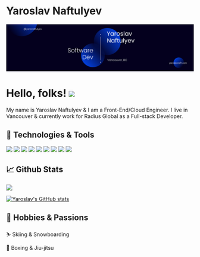 # Yaroslav Naftulyev

[![Header](./Banner.png "Header")](http://www.yaroslavnaft.com/)


# Hello, folks! <img src="https://raw.githubusercontent.com/MartinHeinz/MartinHeinz/master/wave.gif" width="30px">

My name is Yaroslav Naftulyev & I am a Front-End/Cloud Engineer. I live in Vancouver & currently work for Radius Global as a Full-stack Developer.

## 🧰 Technologies & Tools

![](https://img.shields.io/badge/Framework-React-informational?style=flat&logo=<LOGO_NAME>&logoColor=white&color=blue) ![](https://img.shields.io/badge/Framework-Express-informational?style=flat&logo=<LOGO_NAME>&logoColor=white&color=blue) ![](https://img.shields.io/badge/Language-Javascript-informational?style=flat&logo=<LOGO_NAME>&logoColor=white&color=blue) ![](https://img.shields.io/badge/Cloud-AWS-informational?style=flat&logo=<LOGO_NAME>&logoColor=white&color=blue) 
 ![](https://img.shields.io/badge/Libraries-Tailwind-informational?style=flat&logo=<LOGO_NAME>&logoColor=white&color=blue) ![](https://img.shields.io/badge/Cloud-AWS-informational?style=flat&logo=<LOGO_NAME>&logoColor=white&color=blue) ![](https://img.shields.io/badge/Databases-MySQL-informational?style=flat&logo=<LOGO_NAME>&logoColor=white&color=blue) ![](https://img.shields.io/badge/Databases-DynamoDB-informational?style=flat&logo=<LOGO_NAME>&logoColor=white&color=blue) ![](https://img.shields.io/badge/Databases-MongoDB-informational?style=flat&logo=<LOGO_NAME>&logoColor=white&color=blue)


## 📈 Github Stats


<img align="center" src="https://github-readme-stats.vercel.app/api/top-langs/?username=Yaroslav-Naft&theme=cobalt" /> 

[![Yaroslav's GitHub stats](https://github-readme-stats.vercel.app/api?username=Yaroslav-Naft)](https://github.com/Yaroslav-Naft/github-readme-stats)


## 🗻 Hobbies & Passions

⛷️ Skiing & Snowboarding

🥊 Boxing & Jiu-jitsu


